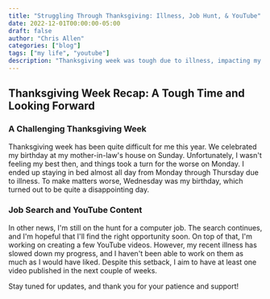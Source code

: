 ```yaml
---
title: "Struggling Through Thanksgiving: Illness, Job Hunt, & YouTube"
date: 2022-12-01T00:00:00-05:00
draft: false
author: "Chris Allen"
categories: ["blog"]
tags: ["my life", "youtube"]
description: "Thanksgiving week was tough due to illness, impacting my birthday and job search. Despite setbacks, I'm working on new YouTube content and hopeful for progress soon."
---
```


## Thanksgiving Week Recap: A Tough Time and Looking Forward

### A Challenging Thanksgiving Week

Thanksgiving week has been quite difficult for me this year. We celebrated my birthday at my mother-in-law's house on Sunday. Unfortunately, I wasn't feeling my best then, and things took a turn for the worse on Monday. I ended up staying in bed almost all day from Monday through Thursday due to illness. To make matters worse, Wednesday was my birthday, which turned out to be quite a disappointing day.

### Job Search and YouTube Content

In other news, I'm still on the hunt for a computer job. The search continues, and I'm hopeful that I'll find the right opportunity soon. On top of that, I'm working on creating a few YouTube videos. However, my recent illness has slowed down my progress, and I haven't been able to work on them as much as I would have liked. Despite this setback, I aim to have at least one video published in the next couple of weeks.

Stay tuned for updates, and thank you for your patience and support!


